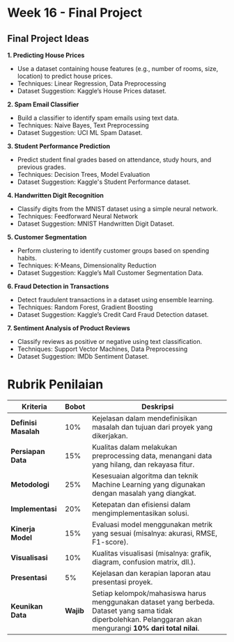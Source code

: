 # Week 16 - Final Project

## Final Project Ideas
**1. Predicting House Prices**
- Use a dataset containing house features (e.g., number of rooms, size, location) to predict house prices.
- Techniques: Linear Regression, Data Preprocessing
- Dataset Suggestion: Kaggle’s House Prices dataset.

**2. Spam Email Classifier**

- Build a classifier to identify spam emails using text data.
- Techniques: Naive Bayes, Text Preprocessing
- Dataset Suggestion: UCI ML Spam Dataset.

**3. Student Performance Prediction**

- Predict student final grades based on attendance, study hours, and previous grades.
- Techniques: Decision Trees, Model Evaluation
- Dataset Suggestion: Kaggle's Student Performance dataset.

**4. Handwritten Digit Recognition**

- Classify digits from the MNIST dataset using a simple neural network.
- Techniques: Feedforward Neural Network
- Dataset Suggestion: MNIST Handwritten Digit Dataset.

**5. Customer Segmentation**

- Perform clustering to identify customer groups based on spending habits.
- Techniques: K-Means, Dimensionality Reduction
- Dataset Suggestion: Kaggle’s Mall Customer Segmentation Data.

**6. Fraud Detection in Transactions**

- Detect fraudulent transactions in a dataset using ensemble learning.
- Techniques: Random Forest, Gradient Boosting
- Dataset Suggestion: Kaggle’s Credit Card Fraud Detection dataset.

**7. Sentiment Analysis of Product Reviews**

- Classify reviews as positive or negative using text classification.
- Techniques: Support Vector Machines, Data Preprocessing
- Dataset Suggestion: IMDb Sentiment Dataset.

# Rubrik Penilaian

| **Kriteria**           | **Bobot**  | **Deskripsi**                                                                    |
|-------------------------|------------|----------------------------------------------------------------------------------|
| **Definisi Masalah**    | 10%        | Kejelasan dalam mendefinisikan masalah dan tujuan dari proyek yang dikerjakan.   |
| **Persiapan Data**      | 15%        | Kualitas dalam melakukan preprocessing data, menangani data yang hilang, dan rekayasa fitur. |
| **Metodologi**          | 25%        | Kesesuaian algoritma dan teknik Machine Learning yang digunakan dengan masalah yang diangkat. |
| **Implementasi**        | 20%        | Ketepatan dan efisiensi dalam mengimplementasikan solusi.                        |
| **Kinerja Model**       | 15%        | Evaluasi model menggunakan metrik yang sesuai (misalnya: akurasi, RMSE, F1-score). |
| **Visualisasi**         | 10%        | Kualitas visualisasi (misalnya: grafik, diagram, confusion matrix, dll.).        |
| **Presentasi**          | 5%         | Kejelasan dan kerapian laporan atau presentasi proyek.                           |
| **Keunikan Data**       | **Wajib**  | Setiap kelompok/mahasiswa harus menggunakan dataset yang berbeda. Dataset yang sama tidak diperbolehkan. Pelanggaran akan mengurangi **10% dari total nilai**. |

